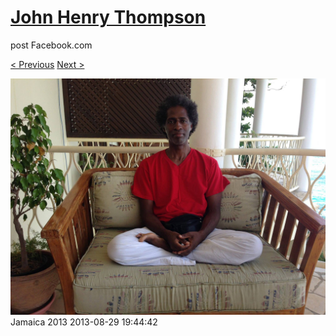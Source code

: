 # [John Henry Thompson](../README.md)
post Facebook.com

[< Previous](2013-08-29-44.md) [Next >](2013-08-29-46.md)

[![](../media/2013-08-29/Jamaica-2056.jpg)](../README.md)
Jamaica 2013
2013-08-29 19:44:42